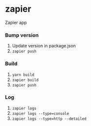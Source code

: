 # zapier
Zapier app

### Bump version
1. Update version in package.json
2. `zapier push`

### Build
1. `yarn build`
2. `zapier build`
3. `zapier push`

### Log
1. `zapier logs`
2. `zapier logs --type=console`
3. `zapier logs --type=http --detailed`
